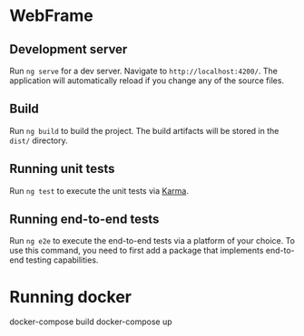 # WebFrame


## Development server
Run `ng serve` for a dev server. Navigate to `http://localhost:4200/`. The application will automatically reload if you change any of the source files.


## Build
Run `ng build` to build the project. The build artifacts will be stored in the `dist/` directory.


## Running unit tests
Run `ng test` to execute the unit tests via [Karma](https://karma-runner.github.io).


## Running end-to-end tests
Run `ng e2e` to execute the end-to-end tests via a platform of your choice. To use this command, you need to first add a package that implements end-to-end testing capabilities.

# Running docker

docker-compose build
docker-compose up
